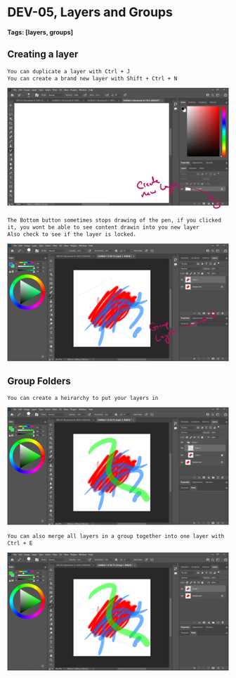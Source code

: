 # DEV-05, Layers and Groups
#### Tags: [layers, groups]

## Creating a layer

    You can duplicate a layer with Ctrl + J
    You can create a brand new layer with Shift + Ctrl + N

![](../images/DEV-05/DEV-05-A.png)

    The Bottom button sometimes stops drawing of the pen, if you clicked it, you wont be able to see content drawin into you new layer
    Also check to see if the layer is locked.

![](../images/DEV-05/DEV-05-B.png)

## Group Folders

    You can create a heirarchy to put your layers in

![](../images/DEV-05/DEV-05-C.png)

    You can also merge all layers in a group together into one layer with Ctrl + E

![](../images/DEV-05/DEV-05-D.png)